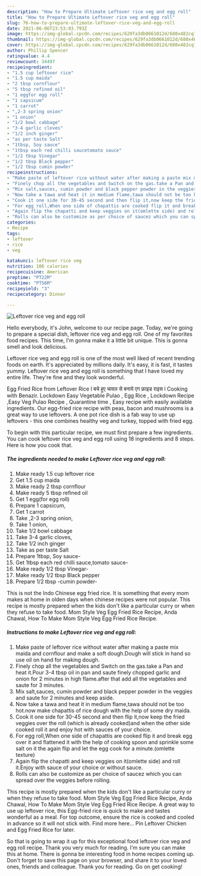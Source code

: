 ```yaml
---
description: "How to Prepare Ultimate Leftover rice veg and egg roll"
title: "How to Prepare Ultimate Leftover rice veg and egg roll"
slug: 76-how-to-prepare-ultimate-leftover-rice-veg-and-egg-roll
date: 2021-06-06T23:53:03.793Z
image: https://img-global.cpcdn.com/recipes/629fa3db0661012d/680x482cq70/leftover-rice-veg-and-egg-roll-recipe-main-photo.jpg
thumbnail: https://img-global.cpcdn.com/recipes/629fa3db0661012d/680x482cq70/leftover-rice-veg-and-egg-roll-recipe-main-photo.jpg
cover: https://img-global.cpcdn.com/recipes/629fa3db0661012d/680x482cq70/leftover-rice-veg-and-egg-roll-recipe-main-photo.jpg
author: Phillip Spencer
ratingvalue: 4.4
reviewcount: 34497
recipeingredient:
- "1.5 cup leftover rice"
- "1.5 cup maida"
- "2 tbsp cornflour"
- "5 tbsp refined oil"
- "1 eggfor egg roll"
- "1 capsicum"
- "1 carrot"
- ",2-3 spring onion"
- "1 onion"
- "1/2 bowl cabbage"
- "3-4 garlic cloves"
- "1/2 inch ginger"
- "as per taste Salt"
- "1tbsp, Soy sauce"
- "1tbsp each red chilli saucetomato sauce"
- "1/2 tbsp Vinegar"
- "1/2 tbsp Black pepper"
- "1/2 tbsp cumin powder"
recipeinstructions:
- "Make paste of leftover rice without water after making a paste mix maida and cornflour and make a soft dough.Dough will stick in hand so use oil on hand for making dough."
- "Finely chop all the vegetables and Switch on the gas.take a Pan and heat it.Pour 3-4 tbsp oil in pan and saute finely chopped garlic and onion for 2 minutes in high flame.after that add all the vegetables and saute for 3 minutes."
- "Mix salt,sauces, cumin powder and black pepper powder in the veggies and saute for 2 minutes and keep aside."
- "Now take a tawa and heat it in medium flame,tawa should not be too hot.now make chapattis of rice dough with the help of some dry maida."
- "Cook it one side for 30-45 second and then flip it,now keep the fried veggies over the roll (which is already cooked)and when the other side cooked roll it and enjoy hot with sauces of your choice."
- "For egg roll,When one side of chapattis are cooked flip it and break egg over it and flattened it with the help of cooking spoon and sprinkle some salt on it the again flip and let the egg cook for a minute.(omlette texture)"
- "Again flip the chapatti and keep veggies on it(omlette side) and roll it.Enjoy with sauce of your choice or without sauce."
- "Rolls can also be customize as per choice of saucez which you can spread over the veggies before rolling."
categories:
- Recipe
tags:
- leftover
- rice
- veg

katakunci: leftover rice veg 
nutrition: 106 calories
recipecuisine: American
preptime: "PT22M"
cooktime: "PT56M"
recipeyield: "3"
recipecategory: Dinner

---
```



![Leftover rice veg and egg roll](https://img-global.cpcdn.com/recipes/629fa3db0661012d/680x482cq70/leftover-rice-veg-and-egg-roll-recipe-main-photo.jpg)

Hello everybody, it's John, welcome to our recipe page. Today, we're going to prepare a special dish, leftover rice veg and egg roll. One of my favorites food recipes. This time, I'm gonna make it a little bit unique. This is gonna smell and look delicious.

Leftover rice veg and egg roll is one of the most well liked of recent trending foods on earth. It's appreciated by millions daily. It's easy, it is fast, it tastes yummy. Leftover rice veg and egg roll is something that I have loved my entire life. They're fine and they look wonderful.

Egg Fried Rice from Leftover Rice l बचे हुए चावल से बनाये एग फ्राइड राइस l Cooking with Benazir. Lockdown Easy Vegetable Pulao , Egg Rice , Lockdown Recipe ,Easy Veg Pulao Recipe , Quarantine time , Easy recipe with easily available ingredients. Our egg-fried rice recipe with peas, bacon and mushrooms is a great way to use leftovers. A one pot rice dish is a fab way to use up leftovers - this one combines healthy veg and turkey, topped with fried egg.


To begin with this particular recipe, we must first prepare a few ingredients. You can cook leftover rice veg and egg roll using 18 ingredients and 8 steps. Here is how you cook that.

<!--inarticleads1-->

##### The ingredients needed to make Leftover rice veg and egg roll:

1. Make ready 1.5 cup leftover rice
1. Get 1.5 cup maida
1. Make ready 2 tbsp cornflour
1. Make ready 5 tbsp refined oil
1. Get 1 egg(for egg roll)
1. Prepare 1 capsicum,
1. Get 1 carrot
1. Take ,2-3 spring onion,
1. Take 1 onion,
1. Take 1/2 bowl cabbage
1. Take 3-4 garlic cloves,
1. Take 1/2 inch ginger
1. Take as per taste Salt
1. Prepare 1tbsp, Soy sauce-
1. Get 1tbsp each red chilli sauce,tomato sauce-
1. Make ready 1/2 tbsp Vinegar-
1. Make ready 1/2 tbsp Black pepper
1. Prepare 1/2 tbsp -cumin powder-


This is not the Indo Chinese egg fried rice. It is something that every mom makes at home in olden days when chinese recipes were not popular. This recipe is mostly prepared when the kids don&#39;t like a particular curry or when they refuse to take food. Mom Style Veg Egg Fried Rice Recipe, Anda Chawal, How To Make Mom Style Veg Egg Fried Rice Recipe. 

<!--inarticleads2-->

##### Instructions to make Leftover rice veg and egg roll:

1. Make paste of leftover rice without water after making a paste mix maida and cornflour and make a soft dough.Dough will stick in hand so use oil on hand for making dough.
1. Finely chop all the vegetables and Switch on the gas.take a Pan and heat it.Pour 3-4 tbsp oil in pan and saute finely chopped garlic and onion for 2 minutes in high flame.after that add all the vegetables and saute for 3 minutes.
1. Mix salt,sauces, cumin powder and black pepper powder in the veggies and saute for 2 minutes and keep aside.
1. Now take a tawa and heat it in medium flame,tawa should not be too hot.now make chapattis of rice dough with the help of some dry maida.
1. Cook it one side for 30-45 second and then flip it,now keep the fried veggies over the roll (which is already cooked)and when the other side cooked roll it and enjoy hot with sauces of your choice.
1. For egg roll,When one side of chapattis are cooked flip it and break egg over it and flattened it with the help of cooking spoon and sprinkle some salt on it the again flip and let the egg cook for a minute.(omlette texture)
1. Again flip the chapatti and keep veggies on it(omlette side) and roll it.Enjoy with sauce of your choice or without sauce.
1. Rolls can also be customize as per choice of saucez which you can spread over the veggies before rolling.


This recipe is mostly prepared when the kids don&#39;t like a particular curry or when they refuse to take food. Mom Style Veg Egg Fried Rice Recipe, Anda Chawal, How To Make Mom Style Veg Egg Fried Rice Recipe. A great way to use up leftover rice, this Egg-fried rice is quick to make and tastes wonderful as a meal. For top outcome, ensure the rice is cooked and cooled in advance so it will not stick with. Find more here… Pin Leftover Chicken and Egg Fried Rice for later. 

So that is going to wrap it up for this exceptional food leftover rice veg and egg roll recipe. Thank you very much for reading. I'm sure you can make this at home. There is gonna be interesting food in home recipes coming up. Don't forget to save this page on your browser, and share it to your loved ones, friends and colleague. Thank you for reading. Go on get cooking!
